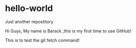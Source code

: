 # hello-world
Just another repostitory

Hi Guys,
My name is Barack ,this is my first time to use GitHub!


This is to test the git fetch command!
